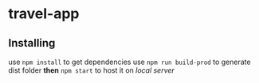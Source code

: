 # travel-app

## Installing

use `npm install` to get dependencies
use `npm run build-prod` to generate dist folder
**then** `npm start` to host it on _local server_
